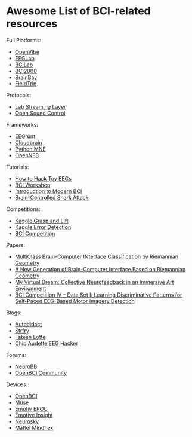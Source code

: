 # Awesome List of BCI-related resources

Full Platforms:
* [OpenVibe](http://openvibe.inria.fr/)
* [EEGLab](http://sccn.ucsd.edu/eeglab/)
* [BCILab](http://sccn.ucsd.edu/wiki/BCILAB)
* [BCI2000](http://www.schalklab.org/research/bci2000)
* [BrainBay](http://www.shifz.org/brainbay/)
* [FieldTrip](http://www.fieldtriptoolbox.org/)
 
Protocols:
* [Lab Streaming Layer](https://github.com/sccn/labstreaminglayer)
* [Open Sound Control](http://www.opensoundcontrol.org/)
 
Frameworks:
* [EEGrunt](http://www.autodidacts.io/eegrunt-open-source-python-eeg-analysis-utilities/)
* [Cloudbrain](http://getcloudbrain.com/)
* [Python MNE](http://martinos.org/mne/stable/index.html)
* [OpenNFB](https://github.com/strfry/OpenNFB)

Tutorials:
* [How to Hack Toy EEGs](http://www.frontiernerds.com/brain-hack)
* [BCI Workshop](https://github.com/bcimontreal/bci_workshop/blob/master/INSTRUCTIONS.md)
* [Introduction to Modern BCI](http://sccn.ucsd.edu/wiki/Introduction_To_Modern_Brain-Computer_Interface_Design)
* [Brain-Controlled Shark Attack](http://eeghacker.blogspot.com/2015/03/brain-controlled-shark-attack.html)

Competitions:
* [Kaggle Grasp and Lift](https://www.kaggle.com/c/grasp-and-lift-eeg-detection)
* [Kaggle Error Detection](https://www.kaggle.com/c/inria-bci-challenge)
* [BCI Competition](http://www.bbci.de/competition/iv/)

Papers:
* [MultiClass Brain-Computer INterface Classification by Riemannian Geometry](https://www.researchgate.net/publication/51727880_Multiclass_Brain-Computer_Interface_Classification_by_Riemannian_Geometry)
* [A New Generation of Brain-Computer Interface Based on Riemannian Geometry](https://www.researchgate.net/publication/258144410_A_New_Generation_of_Brain-Computer_Interface_Based_on_Riemannian_Geometry)
* [My Virtual Dream: Collective Neurofeedback in an Immersive Art Environment ](http://journals.plos.org/plosone/article?id=10.1371/journal.pone.0130129)
* [BCI Competition IV – Data Set I: Learning Discriminative Patterns for Self-Paced EEG-Based Motor Imagery Detection](http://www.ncbi.nlm.nih.gov/pmc/articles/PMC3272647/)

Blogs:
* [Autodidact](http://www.autodidacts.io/)
* [Strfry](http://strfry.org/blog/)
* [Fabien Lotte](https://sites.google.com/site/fabienlotte/code-and-softwares)
* [Chip Audette EEG Hacker](http://eeghacker.blogspot.ca/)

Forums:
* [NeuroBB](https://neurobb.com/)
* [OpenBCI Community](http://openbci.com/community/)

Devices:
* [OpenBCI](http://openbci.com)
* [Muse](http://www.choosemuse.com/)
* [Emotiv EPOC](https://emotiv.com/epoc.php)
* [Emotive Insight](https://emotiv.com/insight.php)
* [Neurosky](http://neurosky.com/)
* [Mattel Mindflex](https://en.wikipedia.org/wiki/Mindflex)

